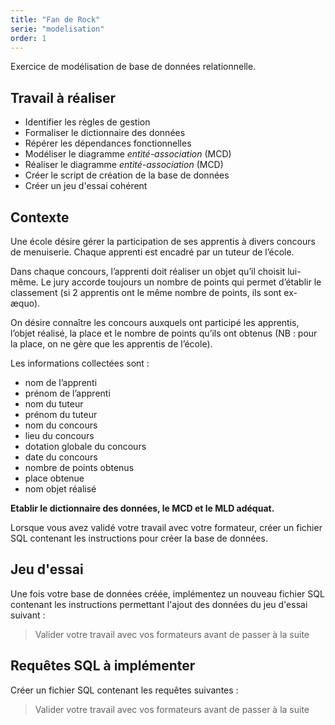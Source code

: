 ```yaml
---
title: "Fan de Rock"
serie: "modelisation"
order: 1
---
```


Exercice de modélisation de base de données relationnelle.

## Travail à réaliser

- Identifier les règles de gestion
- Formaliser le dictionnaire des données
- Répérer les dépendances fonctionnelles
- Modéliser le diagramme *entité-association* (MCD)
- Réaliser le diagramme *entité-association* (MCD)
- Créer le script de création de la base de données
- Créer un jeu d'essai cohérent

## Contexte 

Une école désire gérer la participation de ses apprentis à divers concours de menuiserie. Chaque apprenti est encadré par un tuteur de l’école.

Dans chaque concours, l’apprenti doit réaliser un objet qu’il choisit lui-même. Le jury accorde toujours un nombre de points qui permet d’établir le classement (si 2 apprentis ont le même nombre de points, ils sont ex-æquo).

On désire connaître les concours auxquels ont participé les apprentis, l’objet réalisé, la place et le nombre de points qu’ils ont obtenus (NB : pour la place, on ne gère que les apprentis de l’école).

Les informations collectées sont :

- nom de l’apprenti
- prénom de l’apprenti
- nom du tuteur
- prénom du tuteur
- nom du concours
- lieu du concours
- dotation globale du concours
- date du concours
- nombre de points obtenus
- place obtenue
- nom objet réalisé


**Etablir le dictionnaire des données, le MCD et le MLD adéquat.**

Lorsque vous avez validé votre travail avec votre formateur, créer un fichier SQL contenant les instructions pour créer la base de données.


## Jeu d'essai

Une fois votre base de données créée, implémentez un nouveau fichier SQL contenant les instructions permettant l'ajout des données du jeu d'essai suivant : 

> Valider votre travail avec vos formateurs avant de passer à la suite 

## Requêtes SQL à implémenter

Créer un fichier SQL contenant les requêtes suivantes :

> Valider votre travail avec vos formateurs avant de passer à la suite 
